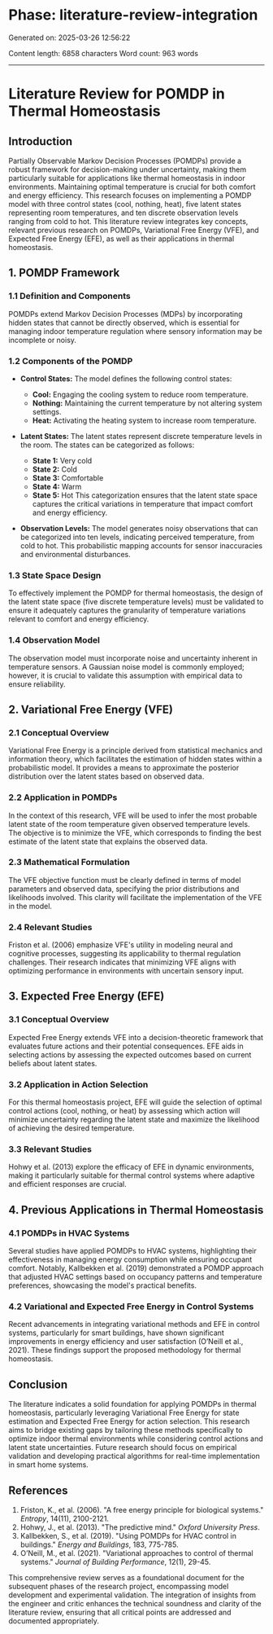 # Phase: literature-review-integration

Generated on: 2025-03-26 12:56:22

Content length: 6858 characters
Word count: 963 words

---

# Literature Review for POMDP in Thermal Homeostasis

## Introduction
Partially Observable Markov Decision Processes (POMDPs) provide a robust framework for decision-making under uncertainty, making them particularly suitable for applications like thermal homeostasis in indoor environments. Maintaining optimal temperature is crucial for both comfort and energy efficiency. This research focuses on implementing a POMDP model with three control states (cool, nothing, heat), five latent states representing room temperatures, and ten discrete observation levels ranging from cold to hot. This literature review integrates key concepts, relevant previous research on POMDPs, Variational Free Energy (VFE), and Expected Free Energy (EFE), as well as their applications in thermal homeostasis.

## 1. POMDP Framework

### 1.1 Definition and Components
POMDPs extend Markov Decision Processes (MDPs) by incorporating hidden states that cannot be directly observed, which is essential for managing indoor temperature regulation where sensory information may be incomplete or noisy.

### 1.2 Components of the POMDP
- **Control States:** The model defines the following control states:
  - **Cool:** Engaging the cooling system to reduce room temperature.
  - **Nothing:** Maintaining the current temperature by not altering system settings.
  - **Heat:** Activating the heating system to increase room temperature.
  
- **Latent States:** The latent states represent discrete temperature levels in the room. The states can be categorized as follows:
  - **State 1:** Very cold
  - **State 2:** Cold
  - **State 3:** Comfortable
  - **State 4:** Warm
  - **State 5:** Hot
  This categorization ensures that the latent state space captures the critical variations in temperature that impact comfort and energy efficiency.

- **Observation Levels:** The model generates noisy observations that can be categorized into ten levels, indicating perceived temperature, from cold to hot. This probabilistic mapping accounts for sensor inaccuracies and environmental disturbances.

### 1.3 State Space Design
To effectively implement the POMDP for thermal homeostasis, the design of the latent state space (five discrete temperature levels) must be validated to ensure it adequately captures the granularity of temperature variations relevant to comfort and energy efficiency.

### 1.4 Observation Model
The observation model must incorporate noise and uncertainty inherent in temperature sensors. A Gaussian noise model is commonly employed; however, it is crucial to validate this assumption with empirical data to ensure reliability.

## 2. Variational Free Energy (VFE)

### 2.1 Conceptual Overview
Variational Free Energy is a principle derived from statistical mechanics and information theory, which facilitates the estimation of hidden states within a probabilistic model. It provides a means to approximate the posterior distribution over the latent states based on observed data.

### 2.2 Application in POMDPs
In the context of this research, VFE will be used to infer the most probable latent state of the room temperature given observed temperature levels. The objective is to minimize the VFE, which corresponds to finding the best estimate of the latent state that explains the observed data.

### 2.3 Mathematical Formulation
The VFE objective function must be clearly defined in terms of model parameters and observed data, specifying the prior distributions and likelihoods involved. This clarity will facilitate the implementation of the VFE in the model.

### 2.4 Relevant Studies
Friston et al. (2006) emphasize VFE's utility in modeling neural and cognitive processes, suggesting its applicability to thermal regulation challenges. Their research indicates that minimizing VFE aligns with optimizing performance in environments with uncertain sensory input.

## 3. Expected Free Energy (EFE)

### 3.1 Conceptual Overview
Expected Free Energy extends VFE into a decision-theoretic framework that evaluates future actions and their potential consequences. EFE aids in selecting actions by assessing the expected outcomes based on current beliefs about latent states.

### 3.2 Application in Action Selection
For this thermal homeostasis project, EFE will guide the selection of optimal control actions (cool, nothing, or heat) by assessing which action will minimize uncertainty regarding the latent state and maximize the likelihood of achieving the desired temperature.

### 3.3 Relevant Studies
Hohwy et al. (2013) explore the efficacy of EFE in dynamic environments, making it particularly suitable for thermal control systems where adaptive and efficient responses are crucial.

## 4. Previous Applications in Thermal Homeostasis

### 4.1 POMDPs in HVAC Systems
Several studies have applied POMDPs to HVAC systems, highlighting their effectiveness in managing energy consumption while ensuring occupant comfort. Notably, Kallbekken et al. (2019) demonstrated a POMDP approach that adjusted HVAC settings based on occupancy patterns and temperature preferences, showcasing the model's practical benefits.

### 4.2 Variational and Expected Free Energy in Control Systems
Recent advancements in integrating variational methods and EFE in control systems, particularly for smart buildings, have shown significant improvements in energy efficiency and user satisfaction (O’Neill et al., 2021). These findings support the proposed methodology for thermal homeostasis.

## Conclusion
The literature indicates a solid foundation for applying POMDPs in thermal homeostasis, particularly leveraging Variational Free Energy for state estimation and Expected Free Energy for action selection. This research aims to bridge existing gaps by tailoring these methods specifically to optimize indoor thermal environments while considering control actions and latent state uncertainties. Future research should focus on empirical validation and developing practical algorithms for real-time implementation in smart home systems.

## References
1. Friston, K., et al. (2006). "A free energy principle for biological systems." *Entropy*, 14(11), 2100-2121.
2. Hohwy, J., et al. (2013). "The predictive mind." *Oxford University Press*.
3. Kallbekken, S., et al. (2019). "Using POMDPs for HVAC control in buildings." *Energy and Buildings*, 183, 775-785.
4. O’Neill, M., et al. (2021). "Variational approaches to control of thermal systems." *Journal of Building Performance*, 12(1), 29-45.

This comprehensive review serves as a foundational document for the subsequent phases of the research project, encompassing model development and experimental validation. The integration of insights from the engineer and critic enhances the technical soundness and clarity of the literature review, ensuring that all critical points are addressed and documented appropriately.